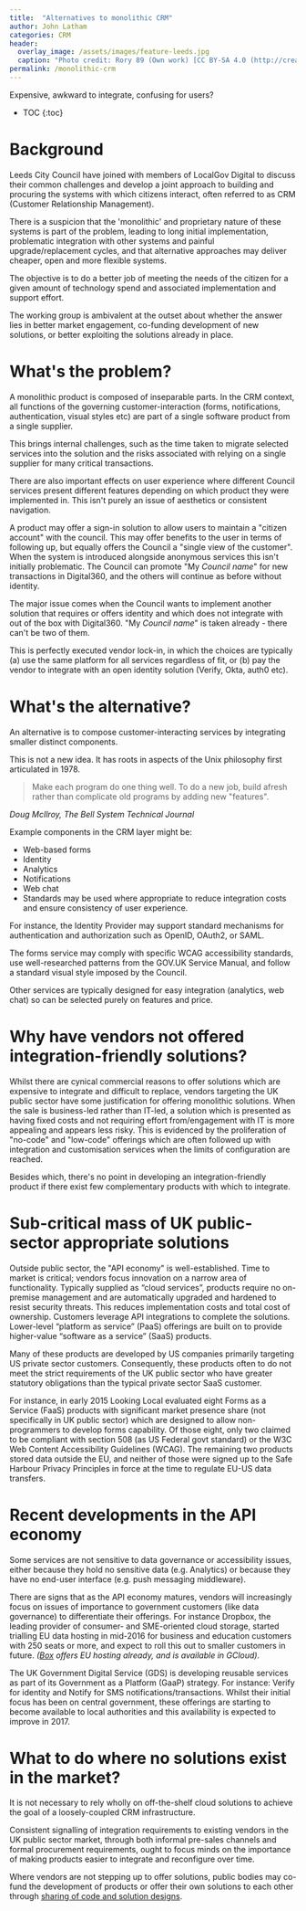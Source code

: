 ```yaml
---
title:  "Alternatives to monolithic CRM"
author: John Latham
categories: CRM
header:
  overlay_image: /assets/images/feature-leeds.jpg
  caption: "Photo credit: Rory 89 (Own work) [CC BY-SA 4.0 (http://creativecommons.org/licenses/by-sa/4.0)], via Wikimedia Commons"
permalink: /monolithic-crm
---
```

Expensive, awkward to integrate, confusing for users?

* TOC
{:toc}

# Background

Leeds City Council have joined with members of LocalGov Digital to discuss their common challenges and develop a joint approach to building and procuring the systems with which citizens interact, often referred to as CRM (Customer Relationship Management).

There is a suspicion that  the 'monolithic' and proprietary nature of these systems is part of the problem, leading to long initial implementation, problematic integration with other systems and painful upgrade/replacement cycles, and that alternative approaches may deliver cheaper, open and more flexible systems.

The objective is to do a better job of meeting the needs of the citizen for a given amount of technology spend and associated implementation and support effort.

The working group is ambivalent at the outset about whether the answer lies in better market engagement, co-funding development of new solutions, or better exploiting the solutions already in place.

# What's the problem?

A monolithic product is composed of inseparable parts. In the CRM context, all functions of the governing customer-interaction (forms, notifications, authentication, visual styles etc) are part of a single software product from a single supplier.

This brings internal challenges, such as the time taken to migrate selected services into the solution and the risks associated with relying on a single  supplier for many critical transactions.

There are also important effects on user experience where different Council services present different features depending on which product they were implemented in. This isn't purely an issue of aesthetics or consistent navigation.

A product may offer a sign-in solution to allow users to maintain a "citizen account" with the council. This may offer benefits to the user in terms of following up, but equally offers the Council a "single view of the customer".  When the system is introduced alongside anonymous services this isn't initially problematic. The Council can promote "My *Council name*" for new transactions in Digital360, and the others will continue as before without identity.

The major issue comes when the Council wants to implement another solution that requires or offers identity and which does not integrate with out of the box with Digital360. "My *Council name*" is taken already - there can't be two of them.

This is perfectly executed vendor lock-in, in which the choices are typically (a) use the same platform for all services regardless of fit, or (b) pay the vendor to integrate with an open identity solution (Verify, Okta, auth0 etc).

# What's the alternative?

An alternative is to compose customer-interacting services by integrating smaller distinct components.

This is not a new idea. It has roots in aspects of the Unix philosophy first articulated in 1978.

> Make each program do one thing well. To do a new job, build afresh rather than complicate old programs by adding new "features".

*Doug McIlroy, The Bell System Technical Journal*

Example components in the CRM layer might be:

- Web-based forms
- Identity
- Analytics
- Notifications
- Web chat
- Standards may be used where appropriate to reduce integration costs and ensure consistency of user experience.

For instance, the Identity Provider may support standard mechanisms for authentication and authorization such as OpenID, OAuth2, or SAML.

The forms service may comply with specific WCAG accessibility standards, use well-researched patterns from the GOV.UK Service Manual, and follow a standard visual style imposed by the Council.

Other services are typically designed for easy integration (analytics, web chat) so can be selected purely on features and price.

# Why have vendors not offered integration-friendly solutions?

Whilst there are cynical commercial reasons to offer solutions which are expensive to integrate and difficult to replace, vendors targeting the UK public sector have some justification for offering monolithic solutions. When the sale is business-led rather than IT-led, a solution which is presented as having fixed costs and not requiring effort from/engagement with IT is more appealing and appears less risky. This is evidenced by the proliferation of "no-code" and "low-code" offerings which are often followed up with integration and customisation services when the limits of configuration are reached.
 
Besides which, there's no point in developing an integration-friendly product if there exist few complementary products with which to integrate.

# Sub-critical mass of UK public-sector appropriate solutions

Outside public sector, the "API economy" is well-established. Time to market is critical; vendors focus innovation on a narrow area of functionality. Typically supplied as “cloud services”, products require no on-premise management and are automatically upgraded and hardened to resist security threats. This reduces implementation costs and total cost of ownership. Customers leverage API integrations to complete the solutions. Lower-level “platform as service” (PaaS) offerings are built on to provide higher-value “software as a service” (SaaS) products.

Many of these products are developed by US companies primarily targeting US private sector customers. Consequently, these products often to do not meet the strict requirements of the UK public sector who have greater statutory obligations than the typical private sector SaaS customer.

For instance, in early 2015 Looking Local evaluated eight Forms as a Service (FaaS) products with significant market presence share (not specifically in UK public sector) which are designed to allow non-programmers to develop forms capability. Of those eight, only two claimed to be compliant with section 508 (as US Federal govt standard) or the W3C Web Content Accessibility Guidelines (WCAG). The remaining two products stored data outside the EU, and neither of those were signed up to the Safe Harbour Privacy Principles in force at the time to regulate EU-US data transfers.

# Recent developments in the API economy

Some services are not sensitive to data governance or accessibility issues, either because they hold no sensitive data (e.g. Analytics) or because they have no end-user interface (e.g. push messaging middleware).

There are signs that as the API economy matures, vendors will increasingly focus on issues of importance to government customers (like data governance) to differentiate their offerings. For instance Dropbox, the leading provider of consumer- and SME-oriented cloud storage, started trialling EU data hosting in mid-2016 for business and education customers with 250 seats or more, and expect to roll this out to smaller customers in future. *([Box](https://box.com) offers EU hosting already, and is available in GCloud).*

The UK Government Digital Service (GDS) is developing reusable services as part of its Government as a Platform (GaaP) strategy. For instance: Verify for identity and Notify for SMS notifications/transactions. Whilst their initial focus has been on central government, these offerings are starting to become available to local authorities and this availability is expected to improve in 2017.

# What to do where no solutions exist in the market?

It is not necessary to rely wholly on off-the-shelf cloud solutions to achieve the goal of a loosely-coupled CRM infrastructure.

Consistent signalling of integration requirements to existing vendors in the UK public sector market, through both informal pre-sales channels and formal procurement requirements, ought to focus minds on the importance of making products easier to integrate and reconfigure over time.

Where vendors are not stepping up to offer solutions, public bodies may co-fund the development of products or offer their own solutions to each other through [sharing of code and solution designs](./sharing).
